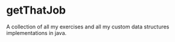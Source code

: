 # getThatJob
A collection of all my exercises and all my custom data structures implementations in java.

